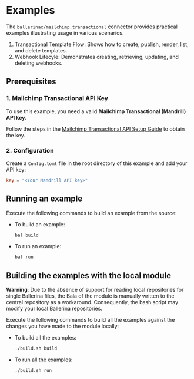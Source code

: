 # Examples

The `ballerinax/mailchimp.transactional` connector provides practical examples illustrating usage in various scenarios.

1. Transactional Template Flow: Shows how to create, publish, render, list, and delete templates. 
2. Webhook Lifecyle: Demonstrates creating, retrieving, updating, and deleting webhooks.

## Prerequisites

### 1. Mailchimp Transactional API Key

To use this example, you need a valid **Mailchimp Transactional (Mandrill) API key**.

Follow the steps in the [Mailchimp Transactional API Setup Guide](https://central.ballerina.io/ballerinax/mailchimp/transactional/latest#setup-guide) to obtain the key.

### 2. Configuration

Create a `Config.toml` file in the root directory of this example and add your API key:

```toml
key = "<Your Mandrill API key>"
```

## Running an example

Execute the following commands to build an example from the source:

* To build an example:

    ```bash
    bal build
    ```

* To run an example:

    ```bash
    bal run
    ```

## Building the examples with the local module

**Warning**: Due to the absence of support for reading local repositories for single Ballerina files, the Bala of the module is manually written to the central repository as a workaround. Consequently, the bash script may modify your local Ballerina repositories.

Execute the following commands to build all the examples against the changes you have made to the module locally:

* To build all the examples:

    ```bash
    ./build.sh build
    ```

* To run all the examples:

    ```bash
    ./build.sh run
    ```
